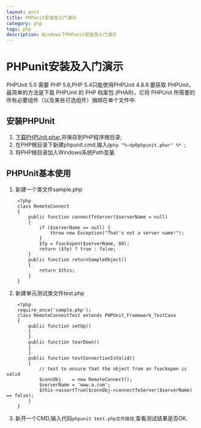 ```yaml
---
layout: post
title: PHPunit安装及入门演示
category: php
tags: php
description: Windows下PHPunit安装及入门演示
---
```


# PHPunit安装及入门演示
PHPUnit 5.0 需要 PHP 5.6,PHP 5.4只能使用PHPUnit 4.8.9.要获取 PHPUnit，最简单的方法是下载 PHPUnit 的 PHP 档案包 (PHAR)，它将 PHPUnit 所需要的所有必要组件（以及某些可选组件）捆绑在单个文件中.

## 安装PHPUnit
1. [下载PHPUnit.phar](https://phar.phpunit.de/phpunit-4.8.9.phar),并保存到PHP程序根目录;
2. 在PHP根目录下新建phpunit.cmd,输入`@php "%~dp0phpunit.phar" %* `;
3. 将PHP根目录加入Windows系统Path变量.

## PHPUnit基本使用
1. 新建一个类文件sample.php
```
    <?php
    class RemoteConnect
    {
        public function connectToServer($serverName = null)
        {
            if ($serverName == null) {
                throw new Exception("That's not a server name!");
            }
            $fp = fsockopen($serverName, 80);
            return ($fp) ? true : false;
        }
        public function returnSampleObject()
        {
            return $this;
        }
    }
```
2. 新建单元测试类文件test.php
```
    <?php
    require_once('sample.php');
    class RemoteConnectTest extends PHPUnit_Framework_TestCase
    {
        public function setUp()
        {
        }
        public function tearDown()
        {
        }
        public function testConnectionIsValid()
        {
            // test to ensure that the object from an fsockopen is valid
            $connObj    = new RemoteConnect();
            $serverName = 'www.a.com';
            $this->assertTrue($connObj->connectToServer($serverName) == false);
        }
    }
```
3. 新开一个CMD,输入代码`phpunit test.php文件路径`,查看测试结果是否OK.